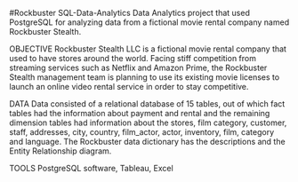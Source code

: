 #Rockbuster SQL-Data-Analytics
Data Analytics project that used PostgreSQL for analyzing data from a fictional movie rental company named Rockbuster Stealth.

OBJECTIVE
Rockbuster Stealth LLC is a fictional movie rental company that used to have stores around the world. Facing stiff competition from streaming services such as Netflix and Amazon Prime, the Rockbuster Stealth management team is planning to use its existing movie licenses to launch an online video rental service in order to stay competitive.

DATA
Data consisted of a relational database of 15 tables, out of which fact tables had the information about payment and rental and the remaining dimension tables had information about the stores, film category, customer, staff, addresses, city, country, film_actor, actor, inventory, film, category and language. The Rockbuster data dictionary has the descriptions and the Entity Relationship diagram.

TOOLS
PostgreSQL software, Tableau, Excel
